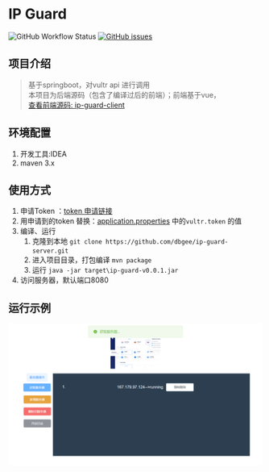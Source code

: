 # IP Guard

![GitHub Workflow Status](https://img.shields.io/github/workflow/status/dbgee/ip-guard-server/Java%20CI%20for%20ip-guard-server)
[![GitHub issues](https://img.shields.io/github/issues/dbgee/ip-guard-server)](https://github.com/dbgee/ip-guard-server/issues)
## 项目介绍
> 基于springboot，对vultr api 进行调用  
> 本项目为后端源码（包含了编译过后的前端）；前端基于vue，  
> [查看前端源码: ip-guard-client](https://github.com/dbgee/ip-guard-client) 

## 环境配置
1. 开发工具:IDEA
2. maven 3.x

## 使用方式
1. 申请Token ：[token 申请链接](https://my.vultr.com/settings/#settingsapi)
2. 用申请到的token 替换：[application.properties](src/main/resources/application.properties) 中的`vultr.token` 的值
3. 编译、运行
    1. 克隆到本地 `git clone https://github.com/dbgee/ip-guard-server.git `
    2. 进入项目目录，打包编译 `mvn package`
    3. 运行 `java -jar target\ip-guard-v0.0.1.jar`
4. 访问服务器，默认端口8080

## 运行示例
![运行截图](images/index.png)
